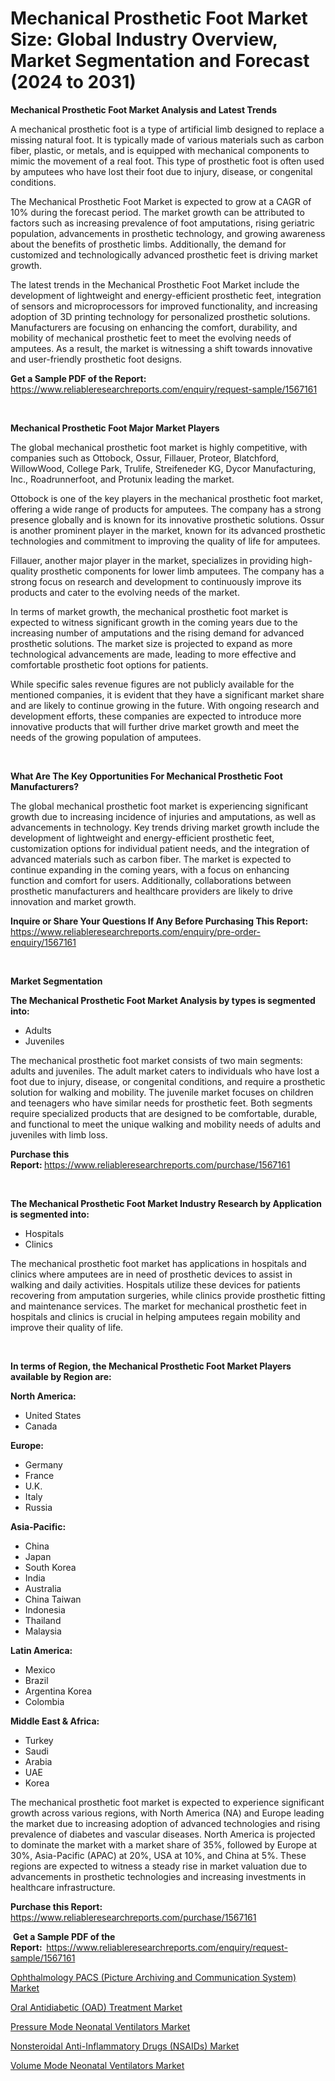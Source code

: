 <p><h1>Mechanical Prosthetic Foot Market Size: Global Industry Overview, Market Segmentation and Forecast (2024 to 2031)</h1></p><p><strong>Mechanical Prosthetic Foot Market Analysis and Latest Trends</strong></p>
<p><p>A mechanical prosthetic foot is a type of artificial limb designed to replace a missing natural foot. It is typically made of various materials such as carbon fiber, plastic, or metals, and is equipped with mechanical components to mimic the movement of a real foot. This type of prosthetic foot is often used by amputees who have lost their foot due to injury, disease, or congenital conditions.</p><p>The Mechanical Prosthetic Foot Market is expected to grow at a CAGR of 10% during the forecast period. The market growth can be attributed to factors such as increasing prevalence of foot amputations, rising geriatric population, advancements in prosthetic technology, and growing awareness about the benefits of prosthetic limbs. Additionally, the demand for customized and technologically advanced prosthetic feet is driving market growth.</p><p>The latest trends in the Mechanical Prosthetic Foot Market include the development of lightweight and energy-efficient prosthetic feet, integration of sensors and microprocessors for improved functionality, and increasing adoption of 3D printing technology for personalized prosthetic solutions. Manufacturers are focusing on enhancing the comfort, durability, and mobility of mechanical prosthetic feet to meet the evolving needs of amputees. As a result, the market is witnessing a shift towards innovative and user-friendly prosthetic foot designs.</p></p>
<p><strong>Get a Sample PDF of the Report:&nbsp;</strong> <a href="https://www.reliableresearchreports.com/enquiry/request-sample/1567161">https://www.reliableresearchreports.com/enquiry/request-sample/1567161</a></p>
<p>&nbsp;</p>
<p><strong>Mechanical Prosthetic Foot Major Market Players</strong></p>
<p><p>The global mechanical prosthetic foot market is highly competitive, with companies such as Ottobock, Ossur, Fillauer, Proteor, Blatchford, WillowWood, College Park, Trulife, Streifeneder KG, Dycor Manufacturing, Inc., Roadrunnerfoot, and Protunix leading the market. </p><p>Ottobock is one of the key players in the mechanical prosthetic foot market, offering a wide range of products for amputees. The company has a strong presence globally and is known for its innovative prosthetic solutions. Ossur is another prominent player in the market, known for its advanced prosthetic technologies and commitment to improving the quality of life for amputees. </p><p>Fillauer, another major player in the market, specializes in providing high-quality prosthetic components for lower limb amputees. The company has a strong focus on research and development to continuously improve its products and cater to the evolving needs of the market. </p><p>In terms of market growth, the mechanical prosthetic foot market is expected to witness significant growth in the coming years due to the increasing number of amputations and the rising demand for advanced prosthetic solutions. The market size is projected to expand as more technological advancements are made, leading to more effective and comfortable prosthetic foot options for patients.</p><p>While specific sales revenue figures are not publicly available for the mentioned companies, it is evident that they have a significant market share and are likely to continue growing in the future. With ongoing research and development efforts, these companies are expected to introduce more innovative products that will further drive market growth and meet the needs of the growing population of amputees.</p></p>
<p>&nbsp;</p>
<p><strong>What Are The Key Opportunities For Mechanical Prosthetic Foot Manufacturers?</strong></p>
<p><p>The global mechanical prosthetic foot market is experiencing significant growth due to increasing incidence of injuries and amputations, as well as advancements in technology. Key trends driving market growth include the development of lightweight and energy-efficient prosthetic feet, customization options for individual patient needs, and the integration of advanced materials such as carbon fiber. The market is expected to continue expanding in the coming years, with a focus on enhancing function and comfort for users. Additionally, collaborations between prosthetic manufacturers and healthcare providers are likely to drive innovation and market growth.</p></p>
<p><strong>Inquire or Share Your Questions If Any Before Purchasing This Report:</strong> <a href="https://www.reliableresearchreports.com/enquiry/pre-order-enquiry/1567161">https://www.reliableresearchreports.com/enquiry/pre-order-enquiry/1567161</a></p>
<p>&nbsp;</p>
<p><strong>Market Segmentation</strong></p>
<p><strong>The Mechanical Prosthetic Foot Market Analysis by types is segmented into:</strong></p>
<p><ul><li>Adults</li><li>Juveniles</li></ul></p>
<p><p>The mechanical prosthetic foot market consists of two main segments: adults and juveniles. The adult market caters to individuals who have lost a foot due to injury, disease, or congenital conditions, and require a prosthetic solution for walking and mobility. The juvenile market focuses on children and teenagers who have similar needs for prosthetic feet. Both segments require specialized products that are designed to be comfortable, durable, and functional to meet the unique walking and mobility needs of adults and juveniles with limb loss.</p></p>
<p><strong>Purchase this Report:&nbsp;</strong><a href="https://www.reliableresearchreports.com/purchase/1567161">https://www.reliableresearchreports.com/purchase/1567161</a></p>
<p>&nbsp;</p>
<p><strong>The Mechanical Prosthetic Foot Market Industry Research by Application is segmented into:</strong></p>
<p><ul><li>Hospitals</li><li>Clinics</li></ul></p>
<p><p>The mechanical prosthetic foot market has applications in hospitals and clinics where amputees are in need of prosthetic devices to assist in walking and daily activities. Hospitals utilize these devices for patients recovering from amputation surgeries, while clinics provide prosthetic fitting and maintenance services. The market for mechanical prosthetic feet in hospitals and clinics is crucial in helping amputees regain mobility and improve their quality of life.</p></p>
<p>&nbsp;</p>
<p><strong>In terms of Region, the Mechanical Prosthetic Foot Market Players available by Region are:</strong></p>
<p>
    <p> <strong> North America: </strong>
        <ul>
            <li>United States</li>
            <li>Canada</li>
        </ul>
        </p> 
    <p> <strong> Europe: </strong>
        <ul>
            <li>Germany</li>
            <li>France</li>
            <li>U.K.</li>
            <li>Italy</li>
            <li>Russia</li>
        </ul>
        </p> 
    <p> <strong> Asia-Pacific: </strong>
        <ul>
            <li>China</li>
            <li>Japan</li>
            <li>South Korea</li>
            <li>India</li>
            <li>Australia</li>
            <li>China Taiwan</li>
            <li>Indonesia</li>
            <li>Thailand</li>
            <li>Malaysia</li>
        </ul>
        </p> 
    <p> <strong> Latin America: </strong>
        <ul>
            <li>Mexico</li>
            <li>Brazil</li>
            <li>Argentina Korea</li>
            <li>Colombia</li>
        </ul>
        </p> 
    <p> <strong> Middle East & Africa: </strong>
        <ul>
            <li>Turkey</li>
            <li>Saudi</li>
            <li>Arabia</li>
            <li>UAE</li>
            <li>Korea</li>
        </ul>
    </p>
    </p>
<p><p>The mechanical prosthetic foot market is expected to experience significant growth across various regions, with North America (NA) and Europe leading the market due to increasing adoption of advanced technologies and rising prevalence of diabetes and vascular diseases. North America is projected to dominate the market with a market share of 35%, followed by Europe at 30%, Asia-Pacific (APAC) at 20%, USA at 10%, and China at 5%. These regions are expected to witness a steady rise in market valuation due to advancements in prosthetic technologies and increasing investments in healthcare infrastructure.</p></p>
<p><strong>Purchase this Report: </strong><a href="https://www.reliableresearchreports.com/purchase/1567161">https://www.reliableresearchreports.com/purchase/1567161</a></p>
<p>&nbsp;<strong>Get a Sample PDF of the Report:&nbsp;&nbsp;</strong><a href="https://www.reliableresearchreports.com/enquiry/request-sample/1567161">https://www.reliableresearchreports.com/enquiry/request-sample/1567161</a></p>
<p><strong></strong></p>
<p><p><a href="https://medium.com/p/a9b74773d329/edit">Ophthalmology PACS (Picture Archiving and Communication System) Market</a></p><p><a href="https://medium.com/p/fa8c90a7ab96/edit">Oral Antidiabetic (OAD) Treatment Market</a></p><p><a href="https://github.com/julyju69/Market-Research-Report-List-1/blob/main/pressure-mode-neonatal-ventilators-market.md">Pressure Mode Neonatal Ventilators Market</a></p><p><a href="https://medium.com/p/d5a876d495d7/edit">Nonsteroidal Anti-Inflammatory Drugs (NSAIDs) Market</a></p><p><a href="https://github.com/nathandecarvalho/Market-Research-Report-List-1/blob/main/volume-mode-neonatal-ventilators-market.md">Volume Mode Neonatal Ventilators Market</a></p></p>